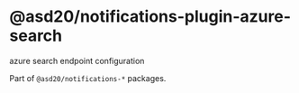 # @asd20/notifications-plugin-azure-search

azure search endpoint configuration

Part of `@asd20/notifications-*` packages.
